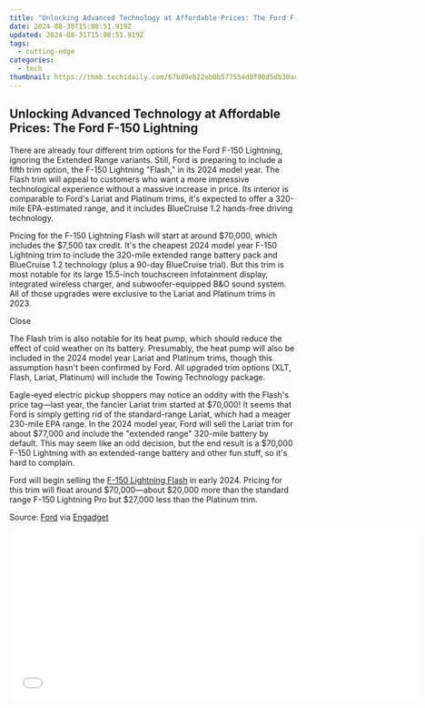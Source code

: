 ```yaml
---
title: "Unlocking Advanced Technology at Affordable Prices: The Ford F-150 Lightning"
date: 2024-08-30T15:08:51.919Z
updated: 2024-08-31T15:08:51.919Z
tags:
  - cutting-edge
categories:
  - tech
thumbnail: https://thmb.techidaily.com/67bd9eb22eb0b577554d0f90d5db30aca97e4f163bbbccbbc666c03d517f249c.jpg
---
```


## Unlocking Advanced Technology at Affordable Prices: The Ford F-150 Lightning

There are already four different trim options for the Ford F-150 Lightning, ignoring the Extended Range variants. Still, Ford is preparing to include a fifth trim option, the F-150 Lightning "Flash," in its 2024 model year. The Flash trim will appeal to customers who want a more impressive technological experience without a massive increase in price. Its interior is comparable to Ford's Lariat and Platinum trims, it's expected to offer a 320-mile EPA-estimated range, and it includes BlueCruise 1.2 hands-free driving technology.

 Pricing for the F-150 Lightning Flash will start at around $70,000, which includes the $7,500 tax credit. It's the cheapest 2024 model year F-150 Lightning trim to include the 320-mile extended range battery pack and BlueCruise 1.2 technology (plus a 90-day BlueCruise trial). But this trim is most notable for its large 15.5-inch touchscreen infotainment display, integrated wireless charger, and subwoofer-equipped B&O sound system. All of those upgrades were exclusive to the Lariat and Platinum trims in 2023.

Close 

 The Flash trim is also notable for its heat pump, which should reduce the effect of cold weather on its battery. Presumably, the heat pump will also be included in the 2024 model year Lariat and Platinum trims, though this assumption hasn't been confirmed by Ford. All upgraded trim options (XLT, Flash, Lariat, Platinum) will include the Towing Technology package.

 Eagle-eyed electric pickup shoppers may notice an oddity with the Flash's price tag—last year, the fancier Lariat trim started at $70,000! It seems that Ford is simply getting rid of the standard-range Lariat, which had a meager 230-mile EPA range. In the 2024 model year, Ford will sell the Lariat trim for about $77,000 and include the "extended range" 320-mile battery by default. This may seem like an odd decision, but the end result is a $70,000 F-150 Lightning with an extended-range battery and other fun stuff, so it's hard to complain.

 Ford will begin selling the [F-150 Lightning Flash](https://media.ford.com/content/fordmedia/fna/us/en/news/2023/10/03/introducing-the-f-150-lightning-flash--a-new-tech-forward-model-.html) in early 2024\. Pricing for this trim will float around $70,000—about $20,000 more than the standard range F-150 Lightning Pro but $27,000 less than the Platinum trim.

 Source: [Ford](https://media.ford.com/content/fordmedia/fna/us/en/news/2023/10/03/introducing-the-f-150-lightning-flash--a-new-tech-forward-model-.html) via [Engadget](https://www.engadget.com/fords-new-f-150-lightning-flash-has-a-320-mile-range-and-hands-free-highway-driving-123633483.html?src=rss)

<ins class="adsbygoogle"
     style="display:block"
     data-ad-format="autorelaxed"
     data-ad-client="ca-pub-7571918770474297"
     data-ad-slot="1223367746"></ins>



<ins class="adsbygoogle"
     style="display:block"
     data-ad-client="ca-pub-7571918770474297"
     data-ad-slot="8358498916"
     data-ad-format="auto"
     data-full-width-responsive="true"></ins>



<!-- affiliate ads begin -->
<iframe id="iframe_672" src="//a.impactradius-go.com/gen-ad-code/5597632/1959812/17834/" width="720" height="300" scrolling="no" frameborder="0" marginheight="0" marginwidth="0"></iframe>
<!-- affiliate ads end -->